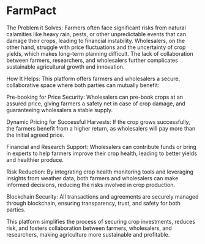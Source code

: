 # FarmPact
The Problem it Solves:
Farmers often face significant risks from natural calamities like heavy rain, pests, or other unpredictable events that can damage their crops, leading to financial instability. Wholesalers, on the other hand, struggle with price fluctuations and the uncertainty of crop yields, which makes long-term planning difficult. The lack of collaboration between farmers, researchers, and wholesalers further complicates sustainable agricultural growth and innovation.

How It Helps:
This platform offers farmers and wholesalers a secure, collaborative space where both parties can mutually benefit:

Pre-booking for Price Security: Wholesalers can pre-book crops at an assured price, giving farmers a safety net in case of crop damage, and guaranteeing wholesalers a stable supply.

Dynamic Pricing for Successful Harvests: If the crop grows successfully, the farmers benefit from a higher return, as wholesalers will pay more than the initial agreed price.

Financial and Research Support: Wholesalers can contribute funds or bring in experts to help farmers improve their crop health, leading to better yields and healthier produce.

Risk Reduction: By integrating crop health monitoring tools and leveraging insights from weather data, both farmers and wholesalers can make informed decisions, reducing the risks involved in crop production.

Blockchain Security: All transactions and agreements are securely managed through blockchain, ensuring transparency, trust, and safety for both parties.

This platform simplifies the process of securing crop investments, reduces risk, and fosters collaboration between farmers, wholesalers, and researchers, making agriculture more sustainable and profitable. 
